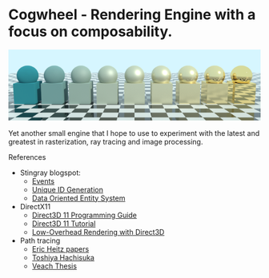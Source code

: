 # Cogwheel - Rendering Engine with a focus on composability.

![Materials](image.png)

Yet another small engine that I hope to use to experiment with the latest and greatest in rasterization, ray tracing and image processing.

References
* Stingray blogspot:
    * [Events](http://bitsquid.blogspot.dk/2009/12/events.html)
    * [Unique ID Generation](http://bitsquid.blogspot.de/2011/09/managing-decoupling-part-4-id-lookup.html)
    * [Data Oriented Entity System](http://bitsquid.blogspot.dk/2014/08/building-data-oriented-entity-system.html)
* DirectX11
    * [Direct3D 11 Programming Guide](https://msdn.microsoft.com/en-us/library/windows/desktop/ff476345(v=vs.85).aspx)
    * [Direct3D 11 Tutorial](https://www.braynzarsoft.net/viewtutorial/q16390-braynzar-soft-directx-11-tutorials)
    * [Low-Overhead Rendering with Direct3D](https://developer.nvidia.com/sites/default/files/akamai/gameworks/events/gdc14/GDC_14_Efficient%20Work%20Submission%20in%20Direct3D.pdf)
* Path tracing
    * [Eric Heitz papers](https://eheitzresearch.wordpress.com/research/)
    * [Toshiya Hachisuka](http://www.ci.i.u-tokyo.ac.jp/~hachisuka/)
    * [Veach Thesis](https://graphics.stanford.edu/papers/veach_thesis/thesis.pdf)
